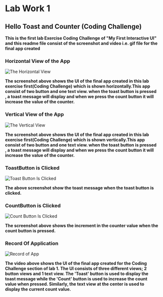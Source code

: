# Lab Work 1
## Hello Toast and Counter (Coding Challenge)

**This is the first lab Exercise Coding Challenge of "My First Interactive UI" and this readme file consist of the screenshot and
video i.e. gif file for the final app created**

### Horizontal View of the App
![The Horizontal View](ScreenshotAndRecord/horizontal_view.png)

**The screenshot above shows the UI of the final app created in this lab exercise first(Coding Challenge) which is shown horizontally.This app consist of two button and one text view.
when the toast button is pressed , a toast message will display and when we press the count button it will increase the value of the counter.**


### Vertical View of the App
![The Vertical View](ScreenshotAndRecord/vertical_view.png)

**The screenshot above shows the UI of the final app created in this lab exercise first(Coding Challenge) which is shown vertically.This app consist of two button and one text view.
when the toast button is pressed , a toast message will display and when we press the count button it will increase the value of the counter.**


### ToastButton is Clicked
![Toast Button Is Clicked](ScreenshotAndRecord/ToastIsClicked.png)

**The above screenshot show the toast message when the toast button is clicked.**


### CountButton is Clicked
![Count Button Is Clicked](ScreenshotAndRecord/CountButtonClicked.png)

**The screenshot above shows the increment in the counter value when the count button is pressed.**

### Record Of Application
![Record of App](ScreenshotAndRecord/Record.gif)

**The video above shows the UI of the final app created for the Coding Challenge section of lab 1. The UI
consists of three different views; 2 button views and 1 text view. The 'Toast' button is used to
display the toast message while the 'Count' button is used to increase the count value when pressed.
Similarly, the text view at the center is used to display the current count value.**